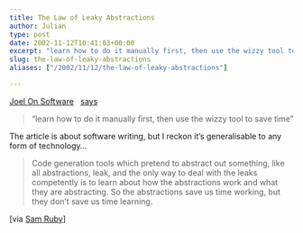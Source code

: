 ```yaml
---
title: The Law of Leaky Abstractions
author: Julian
type: post
date: 2002-11-12T10:41:03+00:00
excerpt: "learn how to do it manually first, then use the wizzy tool to save time"
slug: the-law-of-leaky-abstractions 
aliases: ["/2002/11/12/the-law-of-leaky-abstractions"]

---
```

[Joel On Software][1]&nbsp;&nbsp; [says][2]

> &#8220;learn how to do it manually first, then use the wizzy tool to save time&#8221;

The article is about software writing, but I reckon it&#8217;s generalisable to any form of technology&#8230;

> Code generation tools which pretend to abstract out something, like all abstractions, leak, and the only way to deal with the leaks competently is to learn about how the abstractions work and what they are abstracting. So the abstractions save us time working, but they don&#8217;t save us time learning. 

[via [Sam Ruby][3]]

 [1]: https://www.joelonsoftware.com/index.html
 [2]: https://www.joelonsoftware.com/articles/LeakyAbstractions.html
 [3]: https://www.intertwingly.net/blog/